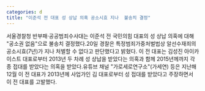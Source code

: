 ```yaml
---
categories: d
title: "이준석 전 대표 성 상납 의혹 공소시효 지나  불송치 결정"
---
```

서울경찰청 반부패·공공범죄수사대는 이준석 전 국민의힘 대표의 성 상납 의혹에 대해 "공소권 없음"으로 불송치 결정했다.20일 경찰은 특정범죄가중처벌법상 알선수재죄의 공소시효(7년)가 지나 처벌할 수 없다고 판단했다고 밝혔다. 이 전 대표는 김성진 아이카이스트 대표로부터 2013년 두 차례 성 상납을 받았다는 의혹과 함께 2015년께까지 각종 접대를 받았다는 의혹을 받았다.유튜브 채널 "가로세로연구소"(가세연) 등은 지난해 12월 이 전 대표가 2013년께 사업가인 김 대표로부터 성 접대를 받았다고 주장하면서 이 전 대표를 고발했다.